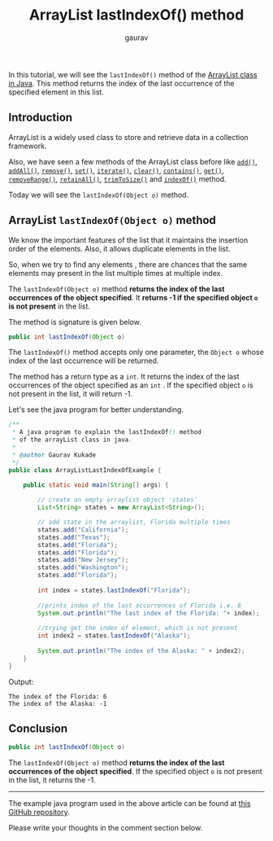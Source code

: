 ﻿---  
layout: post  
title: "ArrayList lastIndexOf() method"  
author: gaurav  
categories: [Collections, ArrayList]  
description: "In this tutorial, we will see the lastIndexOf() method of the Arraylist class in Java."  
---
In this tutorial, we will see the `lastIndexOf()` method of the  [ArrayList class in Java](https://coderolls.com/arraylist-in-java/). This method returns the index of the last occurrence of the specified element in this list.

## Introduction  
ArrayList is a widely used class to store and retrieve data in a collection framework.

Also, we have seen a few methods of the ArrayList class before like [`add()`](https://coderolls.com/add-element-in-arraylist/), [`addAll()`](http://https://coderolls.com/arraylist-addall-method-in-java/), [`remove()`](https://coderolls.com/remove-element-from-arraylist/), [`set()`](https://coderolls.com/change-element-in-arraylist/), [`iterate()`](https://coderolls.com/iterating-the-arraylist-in-java/), [`clear()`](https://coderolls.com/arraylist-clear-method-in-java/),  [`contains()`](https://coderolls.com/arraylist-contains-method), [`get()`](https://coderolls.com/arraylist-get-method), [`removeRange()`](https://coderolls.com/arraylist-removerange-method), [`retainAll()`](https://coderolls.com/arraylist-retainall-method),  [`trimToSize()`](https://coderolls.com/arraylist-trimtosize-method) and [`indexOf()`](https://coderolls.com/arraylist-trimtosize-method) method. 

Today we will see the `lastIndexOf(Object o)` method.  
  

## ArrayList `lastIndexOf(Object o)` method  

We know the important features of the list that it maintains the insertion order of the elements. Also, it allows duplicate elements in the list.

So, when we try to find any elements , there are chances that the same elements may present in the list multiple times at multiple index.

The `lastIndexOf(Object o)` method **returns the index of the last occurrences of the object specified**. It **returns -1 if the specified object `o` is not present** in the list.

The method is signature is given below.

```java
public int lastIndexOf(Object o)
```
The `lastIndexOf()` method accepts only one parameter, the `Object o` whose index of the last occurrence will be returned.

The method has a return type as a `int`. It returns the index of the last occurrences of the object specified as an `int` . If the specified object `o` is not present in the list, it will return -1.

Let's see the java program for better understanding.

```java
/**
 * A java program to explain the lastIndexOf() method
 * of the arrayList class in java.
 * 
 * @author Gaurav Kukade
 */
public class ArrayListLastIndexOfExample {

	public static void main(String[] args) {
		
		// create an empty arraylist object 'states'
		List<String> states = new ArrayList<String>();

		// add state in the arraylist, Florida multiple times
		states.add("California");
		states.add("Texas");
		states.add("Florida");
		states.add("Florida");
		states.add("New Jersey");
		states.add("Washington");
		states.add("Florida");
		
		int index = states.lastIndexOf("Florida");
		
		//prints index of the last occurrences of Florida i.e. 6
		System.out.println("The last index of the Florida: "+ index);
		
		//trying get the index of element, which is not present
		int index2 = states.lastIndexOf("Alaska");
		
		System.out.println("The index of the Alaska: " + index2);
	}
}
```  

Output:  
```
The index of the Florida: 6
The index of the Alaska: -1
```

## Conclusion  

```java
public int lastIndexOf(Object o)
```
The `lastIndexOf(Object o)` method **returns the index of the last occurrences of the object specified**. If the specified object `o` is not present in the list, it returns the -1.

---

The example java program used in the above article can be found at [this GitHub repository](https://github.com/coderolls/blogpost-coding-examples/tree/main/collections/arraylist/arraylist-lastindexof-method).  

Please write your thoughts in the comment section below.
